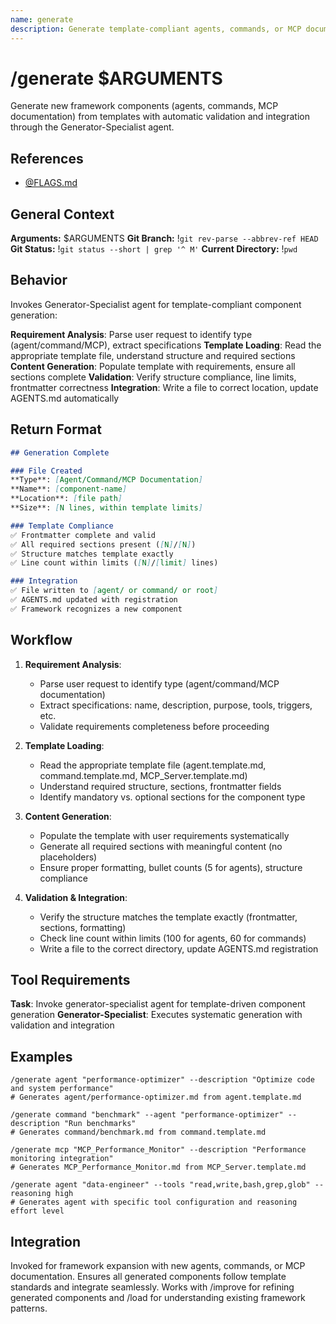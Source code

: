 ```yaml
---
name: generate
description: Generate template-compliant agents, commands, or MCP documentation from requirements
---
```


# /generate $ARGUMENTS

Generate new framework components (agents, commands, MCP documentation) from templates with automatic validation and integration through the Generator-Specialist agent.

## References
- [@FLAGS.md](../FLAGS.md)

## General Context
**Arguments:** $ARGUMENTS
**Git Branch:** !`git rev-parse --abbrev-ref HEAD`
**Git Status:** !`git status --short | grep '^ M'`
**Current Directory:** !`pwd`

## Behavior

Invokes Generator-Specialist agent for template-compliant component generation:

**Requirement Analysis**: Parse user request to identify type (agent/command/MCP), extract specifications
**Template Loading**: Read the appropriate template file, understand structure and required sections
**Content Generation**: Populate template with requirements, ensure all sections complete
**Validation**: Verify structure compliance, line limits, frontmatter correctness
**Integration**: Write a file to correct location, update AGENTS.md automatically

## Return Format

```markdown
## Generation Complete

### File Created
**Type**: [Agent/Command/MCP Documentation]
**Name**: [component-name]
**Location**: [file path]
**Size**: [N lines, within template limits]

### Template Compliance
✅ Frontmatter complete and valid
✅ All required sections present ([N]/[N])
✅ Structure matches template exactly
✅ Line count within limits ([N]/[limit] lines)

### Integration
✅ File written to [agent/ or command/ or root]
✅ AGENTS.md updated with registration
✅ Framework recognizes a new component
```

## Workflow

1. **Requirement Analysis**:
   - Parse user request to identify type (agent/command/MCP documentation)
   - Extract specifications: name, description, purpose, tools, triggers, etc.
   - Validate requirements completeness before proceeding

2. **Template Loading**:
   - Read the appropriate template file (agent.template.md, command.template.md, MCP_Server.template.md)
   - Understand required structure, sections, frontmatter fields
   - Identify mandatory vs. optional sections for the component type

3. **Content Generation**:
   - Populate the template with user requirements systematically
   - Generate all required sections with meaningful content (no placeholders)
   - Ensure proper formatting, bullet counts (5 for agents), structure compliance

4. **Validation & Integration**:
   - Verify the structure matches the template exactly (frontmatter, sections, formatting)
   - Check line count within limits (100 for agents, 60 for commands)
   - Write a file to the correct directory, update AGENTS.md registration

## Tool Requirements

**Task**: Invoke generator-specialist agent for template-driven component generation
**Generator-Specialist**: Executes systematic generation with validation and integration

## Examples

```
/generate agent "performance-optimizer" --description "Optimize code and system performance"
# Generates agent/performance-optimizer.md from agent.template.md

/generate command "benchmark" --agent "performance-optimizer" --description "Run benchmarks"
# Generates command/benchmark.md from command.template.md

/generate mcp "MCP_Performance_Monitor" --description "Performance monitoring integration"
# Generates MCP_Performance_Monitor.md from MCP_Server.template.md

/generate agent "data-engineer" --tools "read,write,bash,grep,glob" --reasoning high
# Generates agent with specific tool configuration and reasoning effort level
```

## Integration

Invoked for framework expansion with new agents, commands, or MCP documentation. Ensures all generated components follow template standards and integrate seamlessly. Works with /improve for refining generated components and /load for understanding existing framework patterns.
